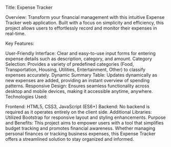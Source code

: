 Title: Expense Tracker

Overview:
Transform your financial management with this intuitive Expense Tracker web application. Built with a focus on simplicity and efficiency, this project allows users to effortlessly record and monitor their expenses in real-time.

Key Features:

User-Friendly Interface: Clear and easy-to-use input forms for entering expense details such as description, category, and amount.
Category Selection: Provides a variety of predefined categories (Food, Transportation, Housing, Utilities, Entertainment, Other) to classify expenses accurately.
Dynamic Summary Table: Updates dynamically as new expenses are added, providing an instant overview of spending patterns.
Responsive Design: Ensures seamless functionality across desktop and mobile devices, making it accessible anytime, anywhere.
Technologies Used:

Frontend: HTML5, CSS3, JavaScript (ES6+)
Backend: No backend is required as it operates entirely on the client side.
Additional Libraries: Utilized Bootstrap for responsive layout and styling enhancements.
Purpose and Benefits:
This project aims to empower users with a tool that simplifies budget tracking and promotes financial awareness. Whether managing personal finances or tracking business expenses, this Expense Tracker offers a streamlined solution to stay organized and informed.
